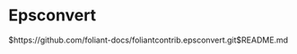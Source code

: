 # Epsconvert

<include sethead="2" nohead="true">
    $https://github.com/foliant-docs/foliantcontrib.epsconvert.git$README.md
</include>
